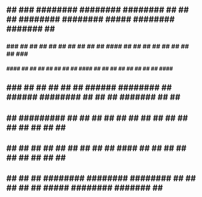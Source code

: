 ##     ##    ###    ########  ########    ########  ##    ##  ##     ######## ########    #####   ########  #######  ##    ## 
###   ###   ## ##   ##     ## ##          ##     ##  ##  ##  ####    ##       ##     ##  ##   ##       ##  ##     ## ###   ## 
#### ####  ##   ##  ##     ## ##          ##     ##   ####    ##     ##       ##     ## ##     ##     ##          ## ####  ## 
## ### ## ##     ## ##     ## ######      ########     ##            ######   ########  ##     ##    ##     #######  ## ## ## 
##     ## ######### ##     ## ##          ##     ##    ##     ##     ##       ##   ##   ##     ##   ##            ## ##  #### 
##     ## ##     ## ##     ## ##          ##     ##    ##    ####    ##       ##    ##   ##   ##   ##      ##     ## ##   ### 
##     ## ##     ## ########  ########    ########     ##     ##     ##       ##     ##   #####   ########  #######  ##    ## 
